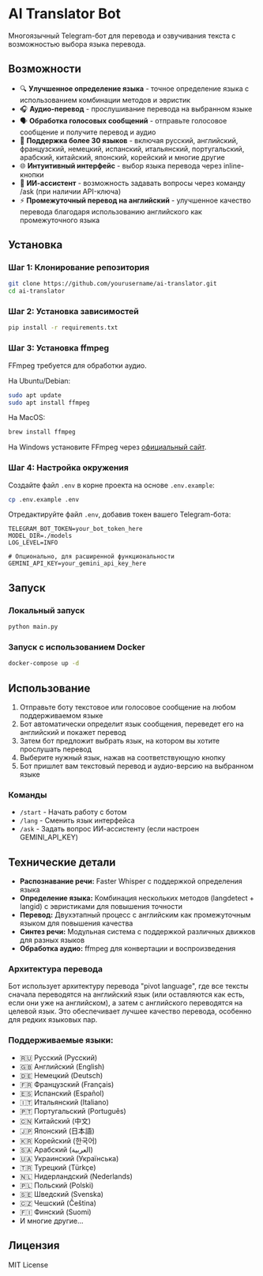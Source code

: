 # AI Translator Bot

Многоязычный Telegram-бот для перевода и озвучивания текста с возможностью выбора языка перевода.

## Возможности

- 🔍 **Улучшенное определение языка** - точное определение языка с использованием комбинации методов и эвристик
- 🎧 **Аудио-перевод** - прослушивание перевода на выбранном языке
- 🗣️ **Обработка голосовых сообщений** - отправьте голосовое сообщение и получите перевод и аудио
- 💬 **Поддержка более 30 языков** - включая русский, английский, французский, немецкий, испанский, итальянский, португальский, арабский, китайский, японский, корейский и многие другие
- 🌐 **Интуитивный интерфейс** - выбор языка перевода через inline-кнопки
- 🤖 **ИИ-ассистент** - возможность задавать вопросы через команду /ask (при наличии API-ключа)
- ⚡ **Промежуточный перевод на английский** - улучшенное качество перевода благодаря использованию английского как промежуточного языка

## Установка

### Шаг 1: Клонирование репозитория

```bash
git clone https://github.com/yourusername/ai-translator.git
cd ai-translator
```

### Шаг 2: Установка зависимостей

```bash
pip install -r requirements.txt
```

### Шаг 3: Установка ffmpeg

FFmpeg требуется для обработки аудио.

На Ubuntu/Debian:
```bash
sudo apt update
sudo apt install ffmpeg
```

На MacOS:
```bash
brew install ffmpeg
```

На Windows установите FFmpeg через [официальный сайт](https://ffmpeg.org/download.html).

### Шаг 4: Настройка окружения

Создайте файл `.env` в корне проекта на основе `.env.example`:

```bash
cp .env.example .env
```

Отредактируйте файл `.env`, добавив токен вашего Telegram-бота:

```
TELEGRAM_BOT_TOKEN=your_bot_token_here
MODEL_DIR=./models
LOG_LEVEL=INFO

# Опционально, для расширенной функциональности
GEMINI_API_KEY=your_gemini_api_key_here
```

## Запуск

### Локальный запуск

```bash
python main.py
```

### Запуск с использованием Docker

```bash
docker-compose up -d
```

## Использование

1. Отправьте боту текстовое или голосовое сообщение на любом поддерживаемом языке
2. Бот автоматически определит язык сообщения, переведет его на английский и покажет перевод
3. Затем бот предложит выбрать язык, на котором вы хотите прослушать перевод
4. Выберите нужный язык, нажав на соответствующую кнопку
5. Бот пришлет вам текстовый перевод и аудио-версию на выбранном языке

### Команды

- `/start` - Начать работу с ботом
- `/lang` - Сменить язык интерфейса
- `/ask` - Задать вопрос ИИ-ассистенту (если настроен GEMINI_API_KEY)

## Технические детали

- **Распознавание речи:** Faster Whisper с поддержкой определения языка
- **Определение языка:** Комбинация нескольких методов (langdetect + langid) с эвристиками для повышения точности
- **Перевод:** Двухэтапный процесс с английским как промежуточным языком для повышения качества
- **Синтез речи:** Модульная система с поддержкой различных движков для разных языков
- **Обработка аудио:** ffmpeg для конвертации и воспроизведения

### Архитектура перевода

Бот использует архитектуру перевода "pivot language", где все тексты сначала переводятся на английский язык (или оставляются как есть, если они уже на английском), а затем с английского переводятся на целевой язык. Это обеспечивает лучшее качество перевода, особенно для редких языковых пар.

### Поддерживаемые языки:

- 🇷🇺 Русский (Русский)
- 🇬🇧 Английский (English)
- 🇩🇪 Немецкий (Deutsch)
- 🇫🇷 Французский (Français)
- 🇪🇸 Испанский (Español)
- 🇮🇹 Итальянский (Italiano)
- 🇵🇹 Португальский (Português)
- 🇨🇳 Китайский (中文)
- 🇯🇵 Японский (日本語)
- 🇰🇷 Корейский (한국어)
- 🇸🇦 Арабский (العربية)
- 🇺🇦 Украинский (Українська)
- 🇹🇷 Турецкий (Türkçe)
- 🇳🇱 Нидерландский (Nederlands)
- 🇵🇱 Польский (Polski)
- 🇸🇪 Шведский (Svenska)
- 🇨🇿 Чешский (Čeština)
- 🇫🇮 Финский (Suomi)
- И многие другие...

## Лицензия

MIT License 